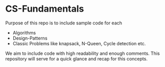 CS-Fundamentals
===============

Purpose of this repo is to include sample code for each
* Algorithms
* Design-Patterns
* Classic Problems like knapsack, N-Queen, Cycle detection etc.

We aim to include code with high readability and enough comments.
This repository will serve for a quick glance and recap for this concepts.
